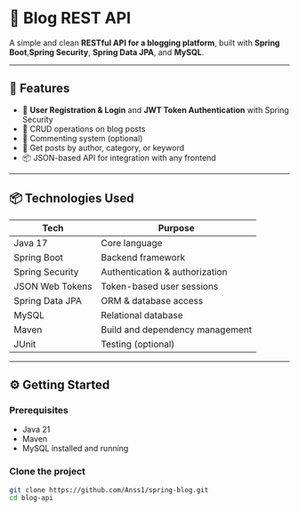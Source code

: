 # 📝 Blog REST API

A simple and clean **RESTful API for a blogging platform**, built with **Spring Boot**,**Spring Security**, **Spring Data JPA**, and **MySQL**.

---

## 🚀 Features

- 🔐 **User Registration & Login** and **JWT Token Authentication** with Spring Security
- 📝 CRUD operations on blog posts
- 💬 Commenting system (optional)
- 🔎 Get posts by author, category, or keyword
- 📦 JSON-based API for integration with any frontend

---

## 📦 Technologies Used

| Tech            | Purpose                         |
|-----------------|----------------------------------|
| Java 17         | Core language                   |
| Spring Boot     | Backend framework               |
| Spring Security | Authentication & authorization  |
| JSON Web Tokens | Token-based user sessions       |
| Spring Data JPA | ORM & database access           |
| MySQL           | Relational database             |
| Maven           | Build and dependency management |
| JUnit           | Testing (optional)              |

---

## ⚙️ Getting Started

### Prerequisites

- Java 21
- Maven
- MySQL installed and running

### Clone the project

```bash
git clone https://github.com/Anss1/spring-blog.git
cd blog-api
